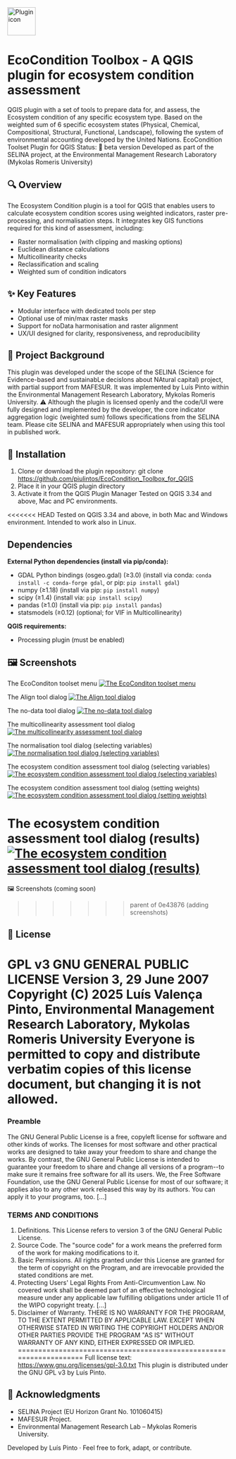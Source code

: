 <img src="images/icon_EcoCond.png" alt="Plugin icon" width="64" />

# EcoCondition Toolbox - A QGIS plugin for ecosystem condition assessment
QGIS plugin with a set of tools to prepare data for, and assess, the Ecosystem condition of any specific ecosystem type. Based on the weighted sum of 6 specific ecosystem states (Physical, Chemical, Compositional, Structural, Functional, Landscape), following the system of environmental accounting developed by the United Nations.
EcoCondition Toolset Plugin for QGIS
Status: 🚧 beta version Developed as part of the SELINA project, at the Environmental Management Research Laboratory (Mykolas Romeris University)

## 🔍 Overview
The Ecosystem Condition plugin is a tool for QGIS that enables users to calculate ecosystem condition scores using weighted indicators, raster pre-processing, and normalisation steps.
It integrates key GIS functions required for this kind of assessment, including:
* Raster normalisation (with clipping and masking options)
* Euclidean distance calculations
* Multicollinearity checks
* Reclassification and scaling
* Weighted sum of condition indicators

## ✨ Key Features
* Modular interface with dedicated tools per step
* Optional use of min/max raster masks
* Support for noData harmonisation and raster alignment
* UX/UI designed for clarity, responsiveness, and reproducibility

## 🧪 Project Background
This plugin was developed under the scope of the SELINA (Science for Evidence-based and sustainabLe decisIons about NAtural capital) project, with partial support from MAFESUR. It was implemented by Luís Pinto within the Environmental Management Research Laboratory, Mykolas Romeris University.
⚠️ Although the plugin is licensed openly and the code/UI were fully designed and implemented by the developer, the core indicator aggregation logic (weighted sum) follows specifications from the SELINA team.
Please cite SELINA and MAFESUR appropriately when using this tool in published work.

## 🚀 Installation
1. Clone or download the plugin repository: git clone https://github.com/piulintos/EcoCondition_Toolbox_for_QGIS
2. Place it in your QGIS plugin directory
3. Activate it from the QGIS Plugin Manager
Tested on QGIS 3.34 and above, Mac and PC environments.

<<<<<<< HEAD
Tested on QGIS 3.34 and above, in both Mac and Windows environment. Intended to work also in Linux.

## Dependencies
**External Python dependencies (install via pip/conda):**

- GDAL Python bindings (osgeo.gdal) (≥3.0) (install via conda: `conda install -c conda-forge gdal`, or pip: `pip install gdal`)
- numpy (≥1.18) (install via pip: `pip install numpy`)
- scipy (≥1.4) (install via: `pip install scipy`)
- pandas (≥1.0) (install via pip: `pip install pandas`)
- statsmodels (≥0.12) (optional; for VIF in Multicollinearity)

**QGIS requirements:**
- Processing plugin (must be enabled)

## 🖼️ Screenshots 
The EcoConditon toolset menu
[![The EcoConditon toolset menu](images/ECtool_0_menu.png)](images/ECtool_0_menu.png)

The Align tool dialog
[![The Align tool dialog](images/ECtool_1_align.png)](images/ECtool_1_align.png)

The no-data tool dialog
[![The no-data tool dialog](images/ECtool_2_no_data.png)](images/ECtool_2_no_data.png)

The multicollinearity assessment tool dialog
[![The multicollinearity assessment tool dialog](images/ECtool_3_multicoll.png)](images/ECtool_3_multicoll.png)

The normalisation tool dialog (selecting variables)
[![The normalisation tool dialog (selecting variables)](images/ECtool_4_normalise.png)](images/ECtool_4_normalise.png)

The ecosystem condition assessment tool dialog (selecting variables)
[![The ecosystem condition assessment tool dialog (selecting variables)](images/ECtool_5a_vars.png)](images/ECtool_5a_vars.png)

The ecosystem condition assessment tool dialog (setting weights)
[![The ecosystem condition assessment tool dialog (setting weights)](images/ECtool_5b_weights.png)](images/ECtool_5b_weights.png)

The ecosystem condition assessment tool dialog (results)
[![The ecosystem condition assessment tool dialog (results)](images/ECtool_5c_results.png)](images/ECtool_5c_results.png)
=======
🖼️ Screenshots (coming soon)
>>>>>>> parent of 0e43876 (adding screenshots)

## 📜 License
GPL v3 
GNU GENERAL PUBLIC LICENSE Version 3, 29 June 2007
Copyright (C) 2025 Luís Valença Pinto, Environmental Management Research Laboratory, Mykolas Romeris University
Everyone is permitted to copy and distribute verbatim copies of this license document, but changing it is not allowed.
===================================================================
### Preamble
The GNU General Public License is a free, copyleft license for software and other kinds of works.
The licenses for most software and other practical works are designed to take away your freedom to share and change the works. By contrast, the GNU General Public License is intended to guarantee your freedom to share and change all versions of a program--to make sure it remains free software for all its users. We, the Free Software Foundation, use the GNU General Public License for most of our software; it applies also to any other work released this way by its authors. You can apply it to your programs, too.
[...]
### TERMS AND CONDITIONS
1. Definitions. This License refers to version 3 of the GNU General Public License.
2. Source Code. The "source code" for a work means the preferred form of the work for making modifications to it.
3. Basic Permissions. All rights granted under this License are granted for the term of copyright on the Program, and are irrevocable provided the stated conditions are met.
4. Protecting Users' Legal Rights From Anti-Circumvention Law. No covered work shall be deemed part of an effective technological measure under any applicable law fulfilling obligations under article 11 of the WIPO copyright treaty.
[...]
1. Disclaimer of Warranty. THERE IS NO WARRANTY FOR THE PROGRAM, TO THE EXTENT PERMITTED BY APPLICABLE LAW. EXCEPT WHEN OTHERWISE STATED IN WRITING THE COPYRIGHT HOLDERS AND/OR OTHER PARTIES PROVIDE THE PROGRAM "AS IS" WITHOUT WARRANTY OF ANY KIND, EITHER EXPRESSED OR IMPLIED.
===================================================================
Full license text: https://www.gnu.org/licenses/gpl-3.0.txt
This plugin is distributed under the GNU GPL v3 by Luís Pinto.

## 🤝 Acknowledgments
* SELINA Project (EU Horizon Grant No. 101060415)
* MAFESUR Project. 
* Environmental Management Research Lab – Mykolas Romeris University. 

Developed by Luís Pinto · Feel free to fork, adapt, or contribute.
